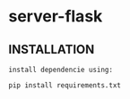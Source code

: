 # server-flask

## INSTALLATION

    install dependencie using:

```
pip install requirements.txt

```

